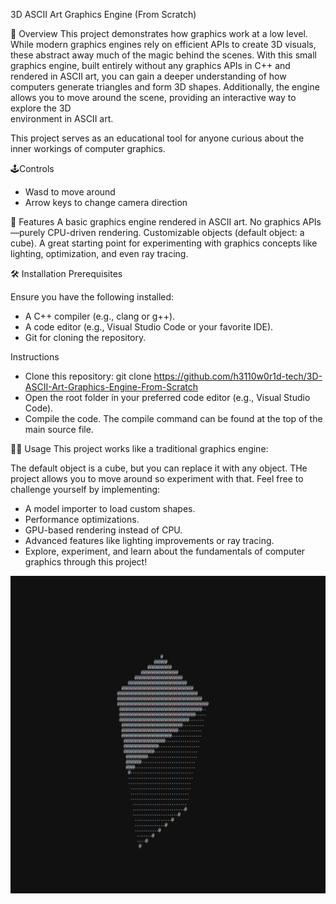 3D ASCII Art Graphics Engine (From Scratch)

🌟 Overview
  This project demonstrates how graphics work at a low level. While modern graphics engines rely on efficient APIs to create 3D visuals, these abstract away much of the magic behind the scenes. With this small graphics engine, built entirely without any graphics APIs in C++ and rendered in ASCII art, you can gain a deeper understanding of how computers generate triangles and form 3D shapes. Additionally, the engine allows you to move around the scene, providing an interactive way to explore the 3D     
  environment in ASCII art.
  
  This project serves as an educational tool for anyone curious about the inner workings of computer graphics.

🕹️Controls
  - Wasd to move around
  - Arrow keys to change camera direction

🚀 Features
  A basic graphics engine rendered in ASCII art.
  No graphics APIs—purely CPU-driven rendering.
  Customizable objects (default object: a cube).
  A great starting point for experimenting with graphics concepts like lighting, optimization, and even ray tracing.
  
🛠️ Installation
  Prerequisites
  
  Ensure you have the following installed:
  
  - A C++ compiler (e.g., clang or g++).
  - A code editor (e.g., Visual Studio Code or your favorite IDE).
  - Git for cloning the repository.
  
  Instructions
  
  - Clone this repository: git clone https://github.com/h3110w0r1d-tech/3D-ASCII-Art-Graphics-Engine-From-Scratch
  - Open the root folder in your preferred code editor (e.g., Visual Studio Code).
  - Compile the code. The compile command can be found at the top of the main source file.

🧑‍💻 Usage
  This project works like a traditional graphics engine:

  The default object is a cube, but you can replace it with any object.
  THe project allows you to move around so experiment with that.
  Feel free to challenge yourself by implementing:
  - A model importer to load custom shapes.
  - Performance optimizations.
  - GPU-based rendering instead of CPU.
  - Advanced features like lighting improvements or ray tracing.
  - Explore, experiment, and learn about the fundamentals of computer graphics through this project!


![Alt text](Screenshot%202025-01-24%20123309.png)

